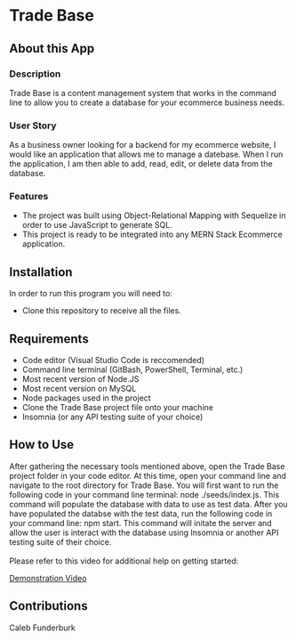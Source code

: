 # Trade Base

## About this App

### Description

Trade Base is a content management system that works in the command line to allow you to create a database for your ecommerce business needs.

### User Story

As a business owner looking for a backend for my ecommerce website, I would like an application that allows me to manage a datebase. When I run the application, I am then able to add, read, edit, or delete data from the database.

### Features

* The project was built using Object-Relational Mapping with Sequelize in order to use JavaScript to generate SQL.
* This project is ready to be integrated into any MERN Stack Ecommerce application.

## Installation

In order to run this program you will need to:

* Clone this repository to receive all the files.

## Requirements

- Code editor (Visual Studio Code is reccomended)
- Command line terminal (GitBash, PowerShell, Terminal, etc.)
- Most recent version of Node.JS
- Most recent version on MySQL
- Node packages used in the project
- Clone the Trade Base project file onto your machine
- Insomnia (or any API testing suite of your choice)

## How to Use

After gathering the necessary tools mentioned above, open the Trade Base project folder in your code editor. At this time, open your command line and navigate to the root directory for Trade Base. You will first want to run the following code in your command line terminal: node ./seeds/index.js. This command will populate the database with data to use as test data. After you have populated the databse with the test data, run the following code in your command line: npm start. This command will initate the server and allow the user is interact with the database using Insomnia or another API testing suite of their choice.
<br/>
<br/>
Please refer to this video for additional help on getting started:

<a href="https://www.youtube.com/watch?v=TW5h4kSiavM" target="_blank">Demonstration Video</a>

## Contributions

Caleb Funderburk
